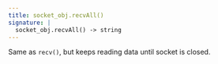 ```yaml
---
title: socket_obj.recvAll()
signature: |
  socket_obj.recvAll() -> string
---
```


Same as `recv()`, but keeps reading data until socket is closed.
